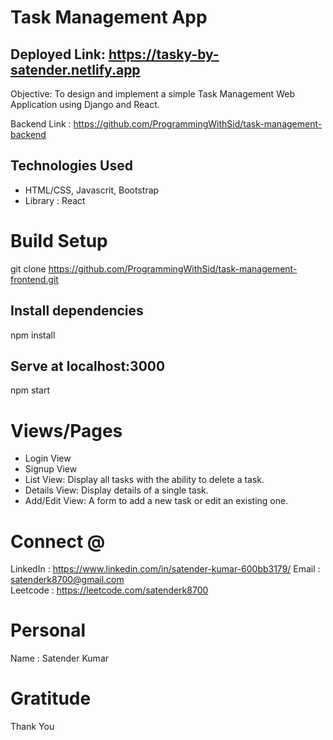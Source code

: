 
# Task Management App

## Deployed Link: https://tasky-by-satender.netlify.app


Objective: To design and implement a simple Task Management Web Application using Django and React.

Backend Link : https://github.com/ProgrammingWithSid/task-management-backend

## Technologies Used
* HTML/CSS, Javascrit, Bootstrap   
* Library : React


# Build Setup

git clone https://github.com/ProgrammingWithSid/task-management-frontend.git



## Install dependencies
npm install

## Serve at localhost:3000
npm start

# Views/Pages

* Login View
* Signup View
* List View: Display all tasks with the ability to delete a task.
* Details View: Display details of a single task.
* Add/Edit View: A form to add a new task or edit an existing one.

# Connect @
LinkedIn : https://www.linkedin.com/in/satender-kumar-600bb3179/
Email : satenderk8700@gmail.com   
Leetcode : https://leetcode.com/satenderk8700

# Personal
Name : Satender Kumar  

# Gratitude
Thank You